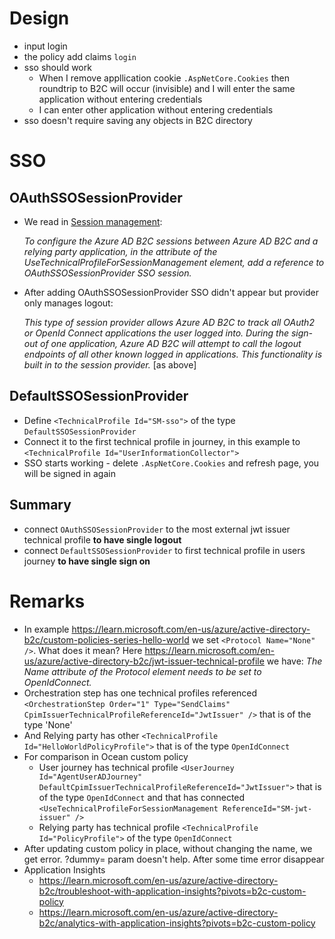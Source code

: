 # Design
- input login
- the policy add claims `login`
- sso should work
  - When I remove appllication cookie `.AspNetCore.Cookies` then roundtrip to B2C will occur (invisible) and I will enter the same application without entering credentials
  - I can enter other application without entering credentials
- sso doesn't require saving any objects in B2C directory

# SSO
## OAuthSSOSessionProvider
- We read in [Session management](https://learn.microsoft.com/en-us/azure/active-directory-b2c/jwt-issuer-technical-profile#session-management):
  
     *To configure the Azure AD B2C sessions between Azure AD B2C and a relying party application, in the attribute of the UseTechnicalProfileForSessionManagement element, add a reference to OAuthSSOSessionProvider SSO session.*
     
- After adding OAuthSSOSessionProvider SSO didn't appear but provider only manages logout:

     *This type of session provider allows Azure AD B2C to track all OAuth2 or OpenId Connect applications the user logged into. During the sign-out of one application, Azure AD B2C will attempt to call the logout endpoints of all other known logged in applications. This functionality is built in to the session provider.* [as above]

## DefaultSSOSessionProvider
- Define `<TechnicalProfile Id="SM-sso">` of the type `DefaultSSOSessionProvider`
- Connect it to the first technical profile in journey, in this example to `<TechnicalProfile Id="UserInformationCollector">`
- SSO starts working - delete `.AspNetCore.Cookies` and refresh page, you will be signed in again
## Summary
  - connect `OAuthSSOSessionProvider` to the most external jwt issuer technical profile **to have single logout**
  - connect `DefaultSSOSessionProvider` to first technical profile in users journey **to have single sign on**

# Remarks
- In example https://learn.microsoft.com/en-us/azure/active-directory-b2c/custom-policies-series-hello-world we set `<Protocol Name="None" />`. What does it mean? Here https://learn.microsoft.com/en-us/azure/active-directory-b2c/jwt-issuer-technical-profile we have: *The Name attribute of the Protocol element needs to be set to OpenIdConnect.*
- Orchestration step has one technical profiles referenced `<OrchestrationStep Order="1" Type="SendClaims" CpimIssuerTechnicalProfileReferenceId="JwtIssuer" />` that is of the type 'None'
- And Relying party has other `<TechnicalProfile Id="HelloWorldPolicyProfile">` that is of the type `OpenIdConnect`
- For comparison in Ocean custom policy
  - User journey has technical profile `<UserJourney Id="AgentUserADJourney" DefaultCpimIssuerTechnicalProfileReferenceId="JwtIssuer">` that is of the type `OpenIdConnect` and that has connected `<UseTechnicalProfileForSessionManagement ReferenceId="SM-jwt-issuer" />`
  - Relying party has technical profile `<TechnicalProfile Id="PolicyProfile">` of the type `OpenIdConnect`
- After updating custom policy in place, without changing the name, we get error. ?dummy= param doesn't help. After some time error disappear
- Application Insights
  - https://learn.microsoft.com/en-us/azure/active-directory-b2c/troubleshoot-with-application-insights?pivots=b2c-custom-policy
  - https://learn.microsoft.com/en-us/azure/active-directory-b2c/analytics-with-application-insights?pivots=b2c-custom-policy
